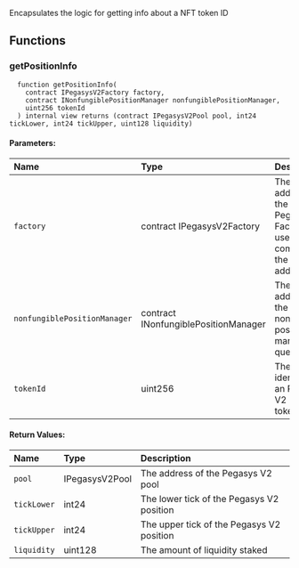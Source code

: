 Encapsulates the logic for getting info about a NFT token ID

## Functions

### getPositionInfo

```solidity
  function getPositionInfo(
    contract IPegasysV2Factory factory,
    contract INonfungiblePositionManager nonfungiblePositionManager,
    uint256 tokenId
  ) internal view returns (contract IPegasysV2Pool pool, int24 tickLower, int24 tickUpper, uint128 liquidity)
```

#### Parameters:

| Name                         | Type                                 | Description                                                              |
| :--------------------------- | :----------------------------------- | :----------------------------------------------------------------------- |
| `factory`                    | contract IPegasysV2Factory           | The address of the Pegasys V2 Factory used in computing the pool address |
| `nonfungiblePositionManager` | contract INonfungiblePositionManager | The address of the nonfungible position manager to query                 |
| `tokenId`                    | uint256                              | The unique identifier of an Pegasys V2 LP token                          |

#### Return Values:

| Name        | Type           | Description                               |
| :---------- | :------------- | :---------------------------------------- |
| `pool`      | IPegasysV2Pool | The address of the Pegasys V2 pool        |
| `tickLower` | int24          | The lower tick of the Pegasys V2 position |
| `tickUpper` | int24          | The upper tick of the Pegasys V2 position |
| `liquidity` | uint128        | The amount of liquidity staked            |

